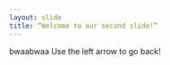 ```yaml
---
layout: slide
title: “Welcome to our second slide!”
---
```

bwaabwaa
Use the left arrow to go back!

